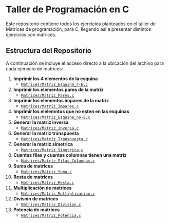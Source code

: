 # Taller de Programación en C

Este repositorio contiene todos los ejercicios planteados en el taller de Matrices de programación, para C, llegando asi a presentar distintos ejercicios con matrices.

## Estructura del Repositorio

A continuación se incluye el acceso directo a la ubicación del archivo para cada ejercicio de matrices:

1. **Imprimir los 4 elementos de la esquina**
   - [`Matrices/Matriz_Esquina_4-E.c`](https://github.com/SteevenAA/Taller-Matrices/blob/main/Matrices/1.Matriz_Esquina_4-E.c)
2. **Imprimir los elementos pares de la matriz**
   - [`Matrices/Matriz_Pares.c`](https://github.com/SteevenAA/Taller-Matrices/blob/main/Matrices/2.Matriz_Pares.c)
3. **Imprimir los elementos impares de la matriz**
   - [`Matrices/Matriz_Impares.c`](https://github.com/SteevenAA/Taller-Matrices/blob/main/Matrices/3.Matriz_Impares.c)
4. **Imprimir los elelemntos que no esten en las esquinas**
   - [`Matrices/Matriz_Esquina_no-E.c`](https://github.com/SteevenAA/Taller-Matrices/blob/main/Matrices/4.Matriz_Esquina_no-E.c)
5. **Generar la matriz inversa**
   - [`Matrices/Matriz_inversa.c`](https://github.com/SteevenAA/Taller-Matrices/blob/main/Matrices/5.Matriz_inversa.c)
6. **Generar la matriz transpuesta**
   - [`Matrices/Matriz_Transpuesta.c`](https://github.com/SteevenAA/Taller-Matrices/blob/main/Matrices/6.Matriz_Transpuesta.c)
7. **Generar la matriz simetrica**
   - [`Matrices/Matriz_Simetrica.c`](https://github.com/SteevenAA/Taller-Matrices/blob/main/Matrices/7.Matriz_Simetrica.c)
8. **Cuantas filas y cuantas columnas tienen una matriz**
   - [`Matrices/Matriz_Filas_Columnas.c`](https://github.com/SteevenAA/Taller-Matrices/blob/main/Matrices/8.Matriz_Filas_Columnas.c)
9. **Suma de matrices**
   - [`Matrices/Matriz_Suma.c`](https://github.com/SteevenAA/Taller-Matrices/blob/main/Matrices/9.Matriz_Suma.c)
10. **Resta de matrices**
    - [`Matrices/Matriz_Resta.c`](https://github.com/SteevenAA/Taller-Matrices/blob/main/Matrices/10.Matriz_Resta.c)
11. **Multiplicación de matrices**
    - [`Matrices/Matriz_Multiplicacion.c`](https://github.com/SteevenAA/Taller-Matrices/blob/main/Matrices/11.Matriz_Multiplicacion.c)
12. **División de matrices**
    - [`Matrices/Matriz_Division.c`](https://github.com/SteevenAA/Taller-Matrices/blob/main/Matrices/12.Matriz_Division.c)    
13. **Potencia de matrices**
    - [`Matrices/Matriz_Potencia.c`](https://github.com/SteevenAA/Taller-Matrices/blob/main/Matrices/13.Matriz_Potencia.c)